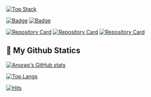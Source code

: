 [![Top Stack](https://widget.realdeveloper.pro/api/top?stack=Java,Spring,MySQL)](https://github.com/KHyoseon)

[![Badge](https://widget.realdeveloper.pro/api/badge?title=Languages&badges=Java,C,Python,Javascript)](https://github.com/KHyoseon)
[![Badge](https://widget.realdeveloper.pro/api/badge?title=Frameworks&badges=Spring,JPA,MySQL,MongoDB,AndroidStudio,Django)](https://github.com/KHyoseon)

[![Repository Card](https://widget.realdeveloper.pro/api/card?user=dokdo-guard&repo=moyeora-dokdo)](https://github.com/KHyoseon/moyeora-dokdo)
[![Repository Card](https://widget.realdeveloper.pro/api/card?user=pjuju&repo=ssafy-MusicDiary)](https://github.com/KHyoseon/ssafy-MusicDiary)
[![Repository Card](https://widget.realdeveloper.pro/api/card?user=KHyoseon&repo=OneDay_OneAlgorithm)](https://github.com/KHyoseon/OneDay_OneAlgorithm)
 
 ## 🔎 My Github Statics
 
[![Anurag's GitHub stats](https://github-readme-stats.vercel.app/api?username=KHyoseon&show_icons=true&locale=kr&hide=stars)](https://github.com/anuraghazra/github-readme-stats)
  
[![Top Langs](https://github-readme-stats.vercel.app/api/top-langs/?username=KHyoseon&layout=compact)](https://github.com/anuraghazra/github-readme-stats)
<!--show_icons=true&title_color=F0FFFF&text_color=F0FFFF&icon_color=00CED1&bg_color=00CED1,7FFFD4,00BFFF,4169E1-->
[![Hits](https://hits.seeyoufarm.com/api/count/incr/badge.svg?url=https%3A%2F%2Fgithub.com%2Fmadplay)](http://hits.seeyoufarm.com)

